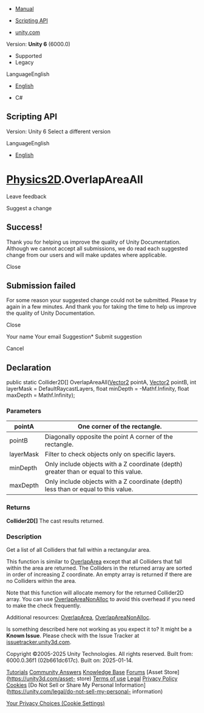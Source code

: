 [ ]()

  * [Manual](../Manual/index.html)
  * [Scripting API](../ScriptReference/index.html)

  * [unity.com](https://unity.com/)

Version: **Unity 6** (6000.0)

  * Supported
  * Legacy

LanguageEnglish

  * [English]()

  * C#

[ ](https://docs.unity3d.com)

## Scripting API

Version: Unity 6 Select a different version

LanguageEnglish

  * [English]()

#  [Physics2D](Physics2D.html).OverlapAreaAll

Leave feedback

Suggest a change

## Success!

Thank you for helping us improve the quality of Unity Documentation. Although
we cannot accept all submissions, we do read each suggested change from our
users and will make updates where applicable.

Close

## Submission failed

For some reason your suggested change could not be submitted. Please <a>try
again</a> in a few minutes. And thank you for taking the time to help us
improve the quality of Unity Documentation.

Close

Your name Your email Suggestion* Submit suggestion

Cancel

[ ]()

## Declaration

public static Collider2D[] OverlapAreaAll([Vector2](Vector2.html) pointA,
[Vector2](Vector2.html) pointB, int layerMask = DefaultRaycastLayers, float
minDepth = -Mathf.Infinity, float maxDepth = Mathf.Infinity);

### Parameters

pointA | One corner of the rectangle.  
---|---  
pointB | Diagonally opposite the point A corner of the rectangle.  
layerMask | Filter to check objects only on specific layers.  
minDepth | Only include objects with a Z coordinate (depth) greater than or equal to this value.  
maxDepth | Only include objects with a Z coordinate (depth) less than or equal to this value.  
  
### Returns

**Collider2D[]** The cast results returned.

### Description

Get a list of all Colliders that fall within a rectangular area.

This function is similar to [OverlapArea](Physics2D.OverlapArea.html) except
that all Colliders that fall within the area are returned. The Colliders in
the returned array are sorted in order of increasing Z coordinate. An empty
array is returned if there are no Colliders within the area.  
  
Note that this function will allocate memory for the returned Collider2D
array. You can use [OverlapAreaNonAlloc](Physics2D.OverlapAreaNonAlloc.html)
to avoid this overhead if you need to make the check frequently.  
  
Additional resources: [OverlapArea](Physics2D.OverlapArea.html),
[OverlapAreaNonAlloc](Physics2D.OverlapAreaNonAlloc.html).

Is something described here not working as you expect it to? It might be a
**Known Issue**. Please check with the Issue Tracker at
[issuetracker.unity3d.com](https://issuetracker.unity3d.com).

Copyright ©2005-2025 Unity Technologies. All rights reserved. Built from:
6000.0.36f1 (02b661dc617c). Built on: 2025-01-14.

[Tutorials](https://unity3d.com/learn) [Community
Answers](https://answers.unity3d.com) [Knowledge
Base](https://support.unity3d.com/hc/en-us)
[Forums](https://forum.unity3d.com) [Asset Store](https://unity3d.com/asset-
store) [Terms of use](https://docs.unity3d.com/Manual/TermsOfUse.html)
[Legal](https://unity.com/legal) [Privacy
Policy](https://unity.com/legal/privacy-policy)
[Cookies](https://unity.com/legal/cookie-policy) [Do Not Sell or Share My
Personal Information](https://unity.com/legal/do-not-sell-my-personal-
information)

[Your Privacy Choices (Cookie Settings)](javascript:void\(0\);)

